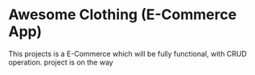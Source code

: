 # Awesome Clothing (E-Commerce App)

This projects is a E-Commerce which will be fully functional, with CRUD operation.
project is on the way
